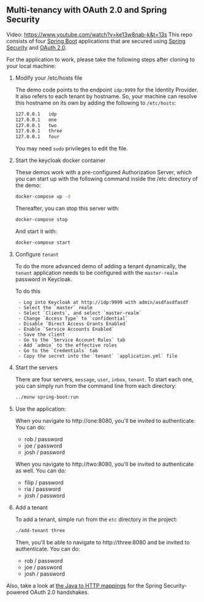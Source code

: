 Multi-tenancy with OAuth 2.0 and Spring Security
------------------
Video: https://www.youtube.com/watch?v=ke13w8nab-k&t=13s
This repo consists of four [Spring Boot](https://docs.spring.io/spring/docs/current/spring-framework-reference/web.html) applications that are secured using [Spring Security](https://docs.spring.io/spring-security/site/docs/current/reference/htmlsingle/) and [OAuth 2.0](https://oauth.net/2/).

For the application to work, please take the following steps after cloning to your local machine:

1. Modify your /etc/hosts file

    The demo code points to the endpoint `idp:9999` for the Identity Provider.
    It also refers to each tenant by hostname. 
    So, your machine can resolve this hostname on its own by adding the following to `/etc/hosts`:

    ```bash
    127.0.0.1   idp
    127.0.0.1   one
    127.0.0.1   two
    127.0.0.1   three
    127.0.0.1   four
    ```

    You may need `sudo` privileges to edit the file.

2. Start the keycloak docker container

    These demos work with a pre-configured Authorization Server, which you can start up with the following command inside the /etc directory of the demo:

    ```bash
    docker-compose up -d
    ```

    Thereafter, you can stop this server with:

    ```bash
    docker-compose stop
    ```

    And start it with:

    ```bash
    docker-compose start
    ```

3. Configure `tenant`

    To do the more advanced demo of adding a tenant dynamically, the `tenant` application needs to be configured with the `master-realm` password in Keycloak.

    To do this 

        - Log into Keycloak at http://idp:9999 with admin/asdfasdfasdf
        - Select the `master` realm
        - Select `Clients`, and select `master-realm`
        - Change `Access Type` to `confidential`
        - Disable `Direct Access Grants Enabled`
        - Enable `Service Accounts Enabled`
        - Save the client
        - Go to the `Service Account Roles` tab
        - Add `admin` to the effective roles
        - Go to the `Credentials` tab
        - Copy the secret into the `tenant` `application.yml` file

4. Start the servers

    There are four servers, `message`, `user`, `inbox`, `tenant`.
    To start each one, you can simply run from the command line from each directory:

    ```bash
    ../mvnw spring-boot:run
    ```

5. Use the application:

    When you navigate to http://one:8080, you'll be invited to authenticate. You can do:

    * rob / password
    * joe / password
    * josh / password

    When you navigate to http://two:8080, you'll be invited to authenticate as well. You can do:

    * filip / password
    * ria / password
    * josh / password

6. Add a tenant

    To add a tenant, simple run from the `etc` directory in the project:

    ```bash
    ./add-tenant three
    ```

    Then, you'll be able to navigate to http://three:8080 and be invited to authenticate.
    You can do:

    * rob / password
    * joe / password
    * josh / password

Also, take a look at [the Java to HTTP mappings](https://gist.github.com/rwinch/cd1b459d6e04d30d72edb7e6919b3cbb) for the Spring Security-powered OAuth 2.0 handshakes.
